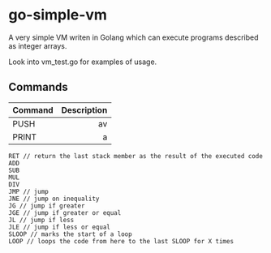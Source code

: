 # go-simple-vm
A very simple VM writen in Golang which can execute programs described as integer arrays.

Look into vm_test.go for examples of usage.

## Commands

| Command | Description |
| :------ | -----------:|
| PUSH |  av |
| PRINT | a |
	RET // return the last stack member as the result of the executed code
	ADD
	SUB
	MUL
	DIV
	JMP // jump
	JNE // jump on inequality
	JG // jump if greater
	JGE // jump if greater or equal
	JL // jump if less
	JLE // jump if less or equal
	SLOOP // marks the start of a loop
	LOOP // loops the code from here to the last SLOOP for X times
